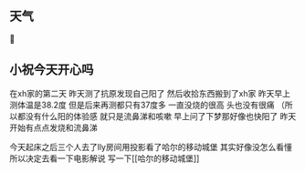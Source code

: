 ## 天气
🔆


## 小祝今天开心吗
在xh家的第二天
昨天测了抗原发现自己阳了
然后收拾东西搬到了xh家
昨天早上测体温是38.2度
但是后来再测都只有37度多
一直没烧的很高
头也没有很痛
（所以都没有什么阳的体验感
就只是流鼻涕和咳嗽
早上问了下梦那好像也快阳了
昨天开始有点点发烧和流鼻涕

今天起床之后三个人去了lly房间用投影看了哈尔的移动城堡
其实好像没怎么看懂
所以决定去看一下电影解说
写一下[[哈尔的移动城堡]]
